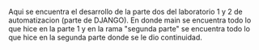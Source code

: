 Aqui se encuentra el desarrollo de la parte dos del laboratorio 1 y 2 de automatizacion (parte de DJANGO). En donde main se encuentra todo lo que hice en la parte 1 y en la rama "segunda parte" se encuentra todo lo que hice en la segunda parte donde se le dio continuidad. 
